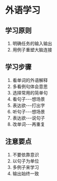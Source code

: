 # 外语学习

## 学习原则

1. 明确任务的输入输出
2. 用例子重塑大脑连接

## 学习步骤

1. 看单词的外语解释
2. 多看例句体会意思
3. 选择常用的简单句
4. 看句子---想场景
5. 表达欲---打出字
6. 听句子---想场景
7. 表达欲---说句子
8. 改单词---再重复

## 注意要点

1. 不要依靠意识
2. 以句子为单位
3. 多例子来学习
4. 输出始终一致